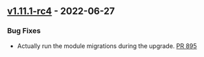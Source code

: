 ## [v1.11.1-rc4](https://github.com/provenance-io/provenance/releases/tag/v1.11.1-rc4) - 2022-06-27

### Bug Fixes

* Actually run the module migrations during the upgrade. [PR 895](https://github.com/provenance-io/provenance/pull/895)
